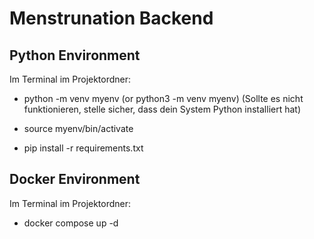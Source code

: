 # Menstrunation Backend

## Python Environment

Im Terminal im Projektordner:

- python -m venv myenv (or python3 -m venv myenv)
(Sollte es nicht funktionieren, stelle sicher, dass dein System Python installiert hat)

- source myenv/bin/activate
- pip install -r requirements.txt


## Docker Environment

Im Terminal im Projektordner:

- docker compose up -d